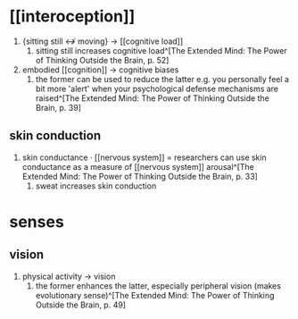 # [[interoception]]
1. {sitting still ↮ moving} → [[cognitive load]]
	1. sitting still increases cognitive load^[The Extended Mind: The Power of Thinking Outside the Brain, p. 52]
2. embodied [[cognition]] → cognitive biases
	1. the former can be used to reduce the latter e.g. you personally feel a bit more 'alert' when your psychological defense mechanisms are raised^[The Extended Mind: The Power of Thinking Outside the Brain, p. 39]

## skin conduction
1. skin conductance · [[nervous system]] = researchers can use skin conductance as a measure of [[nervous system]] arousal^[The Extended Mind: The Power of Thinking Outside the Brain, p. 33]
	1. sweat increases skin conduction

# senses
## vision
1. physical activity → vision
	1. the former enhances the latter, especially peripheral vision (makes evolutionary sense)^[The Extended Mind: The Power of Thinking Outside the Brain, p. 49]